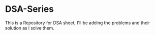 # DSA-Series
This is a Repository for DSA sheet, I'll be adding the problems and their solution as I solve them.

